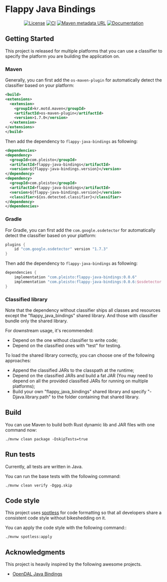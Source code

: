 # Flappy Java Bindings

<div align="center">

[![License](https://img.shields.io/github/license/pleisto/flappy.svg)](https://raw.githubusercontent.com/pleisto/flappy/main/LICENSE)
[![CI](https://img.shields.io/github/actions/workflow/status/pleisto/flappy/java-bindings-test.yml.svg)](https://github.com/pleisto/flappy/actions/workflows/java-bindings-test.yml)
[![Maven metadata URL](https://img.shields.io/maven-metadata/v.svg?metadataUrl=https%3A%2F%2Frepo1.maven.org%2Fmaven2%2Fcom%2Fpleisto%2Fflappy-java-bindings%2Fmaven-metadata.xml&color=blue)](https://central.sonatype.com/artifact/com.pleisto/flappy-java-bindings)
[![Documentation](https://javadoc.io/badge/com.pleisto/flappy-java-bindings.svg)](https://javadoc.io/doc/com.pleisto/flappy-java-bindings)

</div>

## Getting Started

This project is released for multiple platforms that you can use a classifier to specify the platform you are building the application on.

### Maven

Generally, you can first add the `os-maven-plugin` for automatically detect the classifier based on your platform:

```xml
<build>
<extensions>
  <extension>
    <groupId>kr.motd.maven</groupId>
    <artifactId>os-maven-plugin</artifactId>
    <version>1.7.0</version>
  </extension>
</extensions>
</build>
```

Then add the dependency to `flappy-java-bindings` as following:

```xml
<dependencies>
<dependency>
  <groupId>com.pleisto</groupId>
  <artifactId>flappy-java-bindings</artifactId>
  <version>${flappy-java-bindings.version}</version>
</dependency>
<dependency>
  <groupId>com.pleisto</groupId>
  <artifactId>flappy-java-bindings</artifactId>
  <version>${flappy-java-bindings.version}</version>
  <classifier>${os.detected.classifier}</classifier>
</dependency>
</dependencies>
```

### Gradle

For Gradle, you can first add the `com.google.osdetector` for automatically detect the classifier based on your platform:

```groovy
plugins {
    id "com.google.osdetector" version "1.7.3"
}
```

Then add the dependency to `flappy-java-bindings` as following:

```groovy
dependencies {
    implementation "com.pleisto:flappy-java-bindings:0.0.6"
    implementation "com.pleisto:flappy-java-bindings:0.0.6:$osdetector.classifier"
}
```

### Classified library

Note that the dependency without classifier ships all classes and resources except the "flappy_java_bindings" shared library. And those with classifier bundle only the shared library.

For downstream usage, it's recommended:

* Depend on the one without classifier to write code; 
* Depend on the classified ones with "test" for testing.

To load the shared library correctly, you can choose one of the following approaches:

* Append the classified JARs to the classpath at the runtime;
* Depend on the classified JARs and build a fat JAR (You may need to depend on all the provided classified JARs for running on multiple platforms);
* Build your own "flappy_java_bindings" shared library and specify "-Djava.library.path" to the folder containing that shared library.

## Build

You can use Maven to build both Rust dynamic lib and JAR files with one command now:

```shell
./mvnw clean package -DskipTests=true
```

## Run tests

Currently, all tests are written in Java.

You can run the base tests with the following command:

```shell
./mvnw clean verify -Dgpg.skip
```

## Code style

This project uses [spotless](https://github.com/diffplug/spotless) for code formatting so that all developers share a consistent code style without bikeshedding on it.

You can apply the code style with the following command::

```shell
./mvnw spotless:apply
```

## Acknowledgments

This project is heavily inspired by the following awesome projects.

* [OpenDAL Java Bindings](https://github.com/apache/incubator-opendal/blob/main/bindings/java/README.md)


